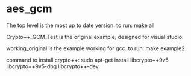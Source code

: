 # aes_gcm

The top level is the most up to date version. to run:
make all

Crypto++_GCM_Test is the original example, designed for visual studio.

working_original is the example working for gcc. to run:
make example2

command to install crypto++:
sudo apt-get install libcrypto++9v5 libcrypto++9v5-dbg libcrypto++-dev
